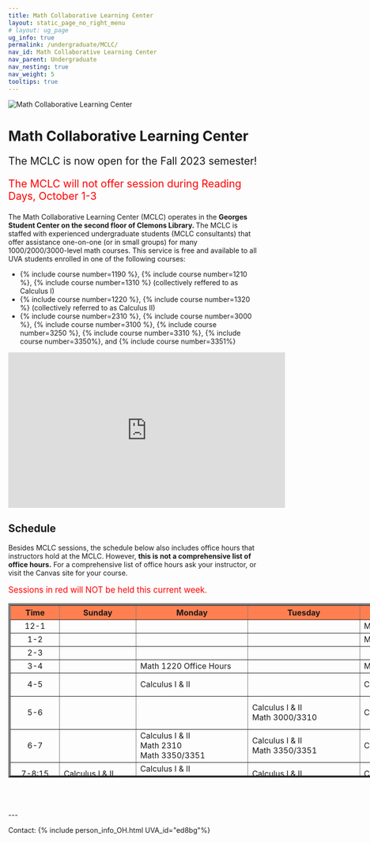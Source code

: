 ```yaml
---
title: Math Collaborative Learning Center
layout: static_page_no_right_menu
# layout: ug_page
ug_info: true
permalink: /undergraduate/MCLC/
nav_id: Math Collaborative Learning Center
nav_parent: Undergraduate
nav_nesting: true
nav_weight: 5
tooltips: true
---
```


<img src="{{site.url}}/undergraduate/MCLC/MCLC_logo.png" style="max-width:70%;max-height:350px;height:auto;width:auto;" alt="Math Collaborative Learning Center">

<h1 class="mb-4">Math Collaborative Learning Center</h1>

<!-- <p style="font-size:150%;color:Red;"> The last day of operation for the Spring 2023 semester is Tuesday, May 2.
<br> Some Calculus I & II sessions will continue through Monday, May 8 </p> -->
<!-- <p style="font-size:150%;"> The MCLC will begin its operation for the Fall 2023 semester on Monday, August 28 </p> -->
<p style="font-size:150%;"> The MCLC is now open for the Fall 2023 semester! </p>
<p style="font-size:150%;color:Red;"> The MCLC will not offer session during Reading Days, October 1-3 </p>


The Math Collaborative Learning Center (MCLC) operates in the <b> Georges Student Center on the second floor of Clemons Library. </b> The MCLC is staffed with experienced undergraduate students (MCLC consultants) that offer assistance one-on-one (or in small groups) for many 1000/2000/3000-level math courses. This service is free and available to all UVA students enrolled in one of the following courses: <br>
<ul>
 <li> {% include course number=1190 %}, {% include course number=1210 %}, {% include course number=1310 %} (collectively reffered to as Calculus I) </li>
 <li> {% include course number=1220 %}, {% include course number=1320 %} (collectively referred to as Calculus II) </li>
 <li> {% include course number=2310 %}, {% include course number=3000 %}, {% include course number=3100 %}, {% include course number=3250 %}, {% include course number=3310 %}, {% include course number=3350%}, and {% include course number=3351%} </li>
</ul>

<!-- Due to the ongoing situation with COVID-19 all MCLC sessions for the Spring 2021 semester will be held virtually, via Zoom (links found in the table below). Here are a few things that you should have in mind before joining a session:
<ul>
 <li> In order to join an MCLC session, <b> use a Zoom account that is associated with your UVA credentials. </b> </li>
 <li> Join a session from a quite environment. If you intend to have your web camera on, make sure your surroundings and attire are appropriate.</li>
 <li> Be prepared to share your questions with your consultant. You can share your browser, documents open on your desktop interface (like PDFs), or your entire screen, by clicking the green "Share Screen" button found on Zoom's toolbar. You may also share a document via Zoom's Chat tool, by clicking "File" and uploading your document there. <em> Sharing options may be limited depending on the version of Zoom you are using.</em> Your consultant may offer a different way to share.</li>
 <li> Once you join a session, a consulant will assign you to a (virtual) room for the course for which you need help. This process may take a couple of minutes.</li>
</ul> -->


<iframe width="560" height="315" src="https://www.youtube.com/embed/QNGNmmVGzDQ" title="YouTube video player" frameborder="0" allow="accelerometer; autoplay; clipboard-write; encrypted-media; gyroscope; picture-in-picture" allowfullscreen></iframe>

<br>

<!-- <p style="font-size:120%;color:coral;"> If you have joined an MCLC session this semester please take a couple of minutes to complete this 
<a href="https://virginia.az1.qualtrics.com/jfe/form/SV_5pyBzLjZP1U6xdI">survey</a>. We appreciate your feedback. </p> -->

<h2 class="mb-4 mt-4">Schedule </h2>

<!-- <p style="font-size:120%;color:red;"> The MCLC will remain closed during Reading Days, October 1 - October 4. </p> -->
<p> Besides MCLC sessions, the schedule below also includes office hours that instructors hold at the MCLC. However, <b> this is not a comprehensive list of office hours.</b> For a comprehensive list of office hours ask your instructor, or visit the Canvas site for your course. </p>
<!-- <p style="font-size:120%;"> TBA </p> -->
<p style="font-size:120%;color:red;"> Sessions in red will NOT be held this current week. </p> 


<table cellpadding="6px" border="4px" cellspacing="0" style="border-collapse: collapse; height: 353px; width: 1400px;">
<thead style="background-color: coral; text-align: center;">
<tr style="text-align: center; height: 19px;">
<th style="width: 90px; height: 19px;">Time</th>
<th style="width: 153.422px; height: 19px;">Sunday</th>
<th style="width: 224.594px; height: 19px;">Monday</th>
<th style="width: 234.625px; height: 19px;">Tuesday</th>
<th style="width: 171.453px; height: 19px;">Wednesday</th>
<th style="width: 218.578px; height: 19px;">Thursday</th>
<th style="width: 245.703px; height: 19px;">Friday</th>
</tr>
</thead>
<tbody>
<tr style="height: 19px;">
<td style="width: 90px; height: 19px; text-align: center;">12-1</td>
<td style="width: 153.422px; height: 19px;"></td>
<td style="width: 235px; height: 19px;">  </td> <!-- M -->
<td style="width: 235px; height: 19px;"></td>
<td style="width: 235px; height: 19px;"> Math 1220 Office Hours </td> <!-- W -->
<td style="width: 235px; height: 19px;">  </td>
<td style="width: 235px; height: 19px;"></td>
</tr>
<tr style="height: 19px;">
<td style="width: 90px; height: 19px; text-align: center;">1-2</td>
<td style="width: 153.422px; height: 19px;"></td>
<td style="width: 235px; height: 19px;"> </td> <!-- M --> 
<td style="width: 235px; height: 19px;">  </td>
<td style="width: 235px; height: 19px;"> Math 1220 Office Hours </td> <!-- W -->
<td style="width: 235px; height: 19px;"> </td>
<td style="width: 235px; height: 19px;"> </td>
</tr>
<tr style="height: 19px;">
<td style="width: 90px; height: 10px; text-align: center;">2-3</td>
<td style="width: 153.422px; height: 10px;"></td>
<td style="width: 224.594px; height: 10px;"></td> <!-- M -->
<td style="width: 234.625px; height: 10px;">  </td>
<td style="width: 171.453px; height: 10px;">  </td> <!-- W -->
<td style="width: 218.578px; height: 10px;"> Math 1220 Office Hours </td>
<td style="width: 245.703px; height: 10px;">  </td>
</tr>
<tr style="height: 19px;">
<td style="width: 90px; height: 19px; text-align: center;">3-4</td>
<td style="width: 153.422px; height: 19px;"> </td>
<td style="width: 224.594px; height: 19px;"> Math 1220 Office Hours </td> <!-- M -->
<td style="width: 234.625px; height: 19px;">  </td>
<td style="width: 171.453px; height: 19px;"> Math 1220 Office Hours </td> <!-- W -->
<td style="width: 218.578px; height: 19px;">  </td>
<td style="width: 245.703px; height: 19px;"> <!-- Calculus I & II --> </td>
</tr>
<tr style="height: 19px;">
<td style="width: 90px; height: 19px; text-align: center;">4-5</td>
<td style="width: 153.422px; height: 19px;">  </td>
<td style="width: 224.594px; height: 19px;"> Calculus I & II </td> <!-- M -->
<td style="width: 234.625px; height: 19px;"> </td>
<td style="width: 171.453px; height: 19px;"> Calculus I & II </td> <!-- W -->
<td style="width: 218.578px; height: 19px;"> Calculus I & II </td>
<td style="width: 245.703px; height: 19px;"> Calculus I & II <br/> Math 2310 </td>
</tr>
<tr style="height: 19px;">
<td style="width: 90px; text-align: center; height: 19px;">5-6</td>
<td style="width: 153.422px; height: 19px;"> </td>
<td style="width: 224.594px; height: 19px;">  </td> <!-- M -->
<td style="width: 234.625px; height: 19px;"> Calculus I & II <br/> Math 3000/3310 </td>
<td style="width: 235px; height: 19px;"> Calculus I & II </td> <!-- W -->
<td style="width: 218.578px; height: 19px;"> Calculus I & II <br/> Math 3100 <br/> Math 3250 </td>
<td style="width: 245.703px; height: 19px;"></td>
</tr>
<tr style="height: 10px;">
<td style="width: 90px; text-align: center; height: 10px;">6-7</td>
<td style="width: 153.422px; height: 10px;"></td>
<td style="width: 235px; height: 10px;"> Calculus I & II <br/> Math 2310 <br/> Math 3350/3351 </td> <!-- M -->
<td style="width: 234.625px; height: 10px;"> Calculus I & II <br/> Math 3350/3351 </td>
<td style="width: 171.453px; height: 10px;"> Calculus I & II </td> <!--W-->
<td style="width: 218.578px; height: 10px;"> Math 3000/3310 </td>
<td style="width: 245.703px; height: 10px;"></td>
</tr>
<tr style="height: 38px;">
<td style="width: 90px; height: 38px; text-align: center;">7-8:15</td>
<td style="width: 153.422px; height: 38px;"> Calculus I & II </td>
<td style="width: 224.594px; height: 38px;">  Calculus I & II  <br/> Math 3100 </td> <!-- M -->
<td style="width: 235px; height: 38px;"> Calculus I & II </td>
<td style="width: 171.453px; height: 38px;"> Calculus I & II </td> <!-- W -->
<td style="width: 218.578px; height: 38px;"></td>
<td style="width: 245.703px; height: 38px;"></td>
</tr>
<tr style="height: 38px;">
<td style="width: 90px; height: 38px; text-align: center;">8:15-9:30</td>
<td style="width: 153.422px; height: 38px;"></td>
<td style="width: 224.594px; height: 38px;"> Calculus I & II </td> <!-- M -->
<td style="width: 234.625px; height: 38px;"> Calculus I & II </td>
<td style="width: 171.453px; height: 38px;"> </td> <!-- W -->
<td style="width: 218.578px; height: 38px;"></td>
<td style="width: 245.703px; height: 38px;"></td>
</tr>
</tbody>
</table>

<br>

<!-- <h2 class="mb-4 mt-4">MCLC at Gilmer Hall </h2>

<p> This semester the MCLC offers a few sessions at a second location, <b>Gilmer 490</b>, as part of pilot program. </p> -->

<br>

<!-- <p> <b>Calculus I (Math 1190/1210, Math 1310):</b> Tuesday & Wednseday, 5-6 pm</p> -->
<!-- <p style="font-size:100%;"> <b>Math 1220:</b> Monday & Wednseday, 5-6 pm  (not held the week of the exam)</p> -->

<br>
---

Contact: {% include person_info_OH.html UVA_id="ed8bg"%}
